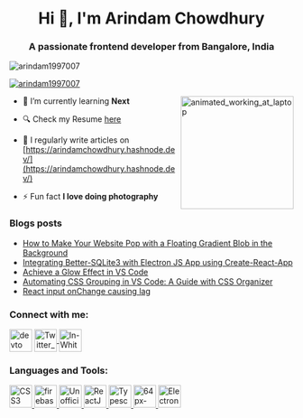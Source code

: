   <h1 align="center">Hi 👋, I'm Arindam Chowdhury</h1>
<h3 align="center">A passionate frontend developer from Bangalore, India</h3>

<p align="left"> <img src="https://komarev.com/ghpvc/?username=arindam1997007&label=Profile%20views&color=0e75b6&style=flat" alt="arindam1997007" /> </p>

<p align="left"> <a href="https://github.com/ryo-ma/github-profile-trophy"><img src="https://github-profile-trophy.vercel.app/?username=arindam1997007" alt="arindam1997007" /></a>
</p>

<img align='right' src="https://user-images.githubusercontent.com/23236141/260481119-89cfaac2-5393-452e-8801-170e2b969a61.gif" alt="animated_working_at_laptop" style="width:200px" />



- 🌱 I’m currently learning **Next**

- 🔍 Check my Resume [here](https://drive.google.com/file/d/1euZQawH61DU3JiMWjguysaM-Fk49UY1J/view?usp=sharing)

- 📝 I regularly write articles on [https://arindamchowdhury.hashnode.dev/](https://arindamchowdhury.hashnode.dev/)

- ⚡ Fun fact **I love doing photography**

### Blogs posts
<!-- BLOG-POST-LIST:START -->
- [How to Make Your Website Pop with a Floating Gradient Blob in the Background](https://arindamchowdhury.hashnode.dev/how-to-make-your-website-pop-with-a-floating-gradient-blob-in-the-background)
- [Integrating Better-SQLite3 with Electron JS App using Create-React-App](https://arindamchowdhury.hashnode.dev/integrating-better-sqlite3-with-electron-js-app-using-create-react-app)
- [Achieve a Glow Effect in VS Code](https://arindamchowdhury.hashnode.dev/achieve-a-glow-effect-in-vs-code)
- [Automating CSS Grouping in VS Code: A Guide with CSS Organizer](https://arindamchowdhury.hashnode.dev/automating-css-grouping-in-vs-code-a-guide-with-css-organizer)
- [React input onChange causing lag](https://arindamchowdhury.hashnode.dev/react-input-onchange-causing-lag)
<!-- BLOG-POST-LIST:END -->

<h3 align="left">Connect with me:</h3>
<p align="left">
<a href="https://dev.to/arindam1997007" target="blank"><img align="center" src="https://user-images.githubusercontent.com/23236141/260495698-df4f250e-5a0f-4b0b-94e2-ba17d55afcf5.png" alt="devto" width="40" /></a>
<a align="center" href="https://twitter.com/arindam_404" target="blank"><img align="center" src="https://user-images.githubusercontent.com/23236141/260497284-df0bc3ce-9f8e-42e4-90fc-71be7356b785.png" alt="Twitter_X" width="40" />
  </a>
<a href="https://linkedin.com/in/arindam404" target="blank"><img align="center" src="https://user-images.githubusercontent.com/23236141/260497876-464ccd5c-b829-4aa8-92b3-e2153f15deb1.png" alt="In-White-40@2x" width="40" /></a>
</p>


<h3 align="left">Languages and Tools:</h3>
<p align="left"> <a href="https://www.w3schools.com/css/" target="_blank" rel="noreferrer"><img src="https://user-images.githubusercontent.com/23236141/260484815-2c85d0d1-f914-401a-ac62-b7355d2454e3.png" alt="CSS3" width="40"> </a> <a href="https://firebase.google.com/" target="_blank" rel="noreferrer"> <img src="https://www.vectorlogo.zone/logos/firebase/firebase-icon.svg" alt="firebase" width="40" height="40"/> </a> <a href="https://developer.mozilla.org/en-US/docs/Web/JavaScript" target="_blank" rel="noreferrer"> <img src="https://user-images.githubusercontent.com/23236141/260486740-0a746ed8-76ff-4c1e-a1ec-eb30b4e05fe5.png" alt="Unofficial_JavaScript_logo_2 svg" width="40" /> </a> <a href="https://reactjs.org/" target="_blank" rel="noreferrer"> <img src="https://user-images.githubusercontent.com/23236141/260485334-ab486d77-b0b7-4cda-bcd2-23b870c96828.png" alt="ReactJS" width='40' /> <a href="https://www.typescriptlang.org/" target="_blank" rel="noreferrer"> <img src="https://user-images.githubusercontent.com/23236141/260486396-f24d2fd9-938b-4554-9989-efab3070305a.png" alt="Typescript_logo_2020 svg" width="40"> </a> <a href='https://nodejs.org/en' target="_blank" rel="noreferrer"> <img src="https://user-images.githubusercontent.com/23236141/260485880-397573a9-5668-46f5-8d84-64267ac60d82.png" alt="64px-Node js_logo svg" width="40" /> </a> <a href='https://www.electronjs.org/' target="_blank" rel="noreferrer"><img src="https://user-images.githubusercontent.com/23236141/260487109-6ec8bdd1-2245-4093-98cd-c1d1c3dd3446.png" alt="Electron_Software_Framework_Logo svg" width="40" /></a></p>



